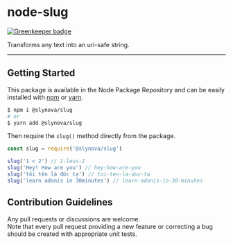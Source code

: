 # node-slug

[![Greenkeeper badge](https://badges.greenkeeper.io/Slynova-Org/node-slug.svg)](https://greenkeeper.io/)

Transforms any text into an uri-safe string.

---

## Getting Started

This package is available in the Node Package Repository and can be easily installed with [npm](https://docs.npmjs.com/getting-started/what-is-npm) or [yarn](https://yarnpkg.com).

```bash
$ npm i @slynova/slug
# or
$ yarn add @slynova/slug
```

Then require the `slug()` method directly from the package.

```javascript
const slug = require('@slynova/slug')

slug('1 < 2') // 1-less-2
slug('Hey! How are you') // hey-how-are-you
slug('tôi tên là đức tạ') // toi-ten-la-duc-ta
slug('learn adonis in 30minutes') // learn-adonis-in-30-minutes
```

## Contribution Guidelines

Any pull requests or discussions are welcome.<br>
Note that every pull request providing a new feature or correcting a bug should be created with appropriate unit tests.
